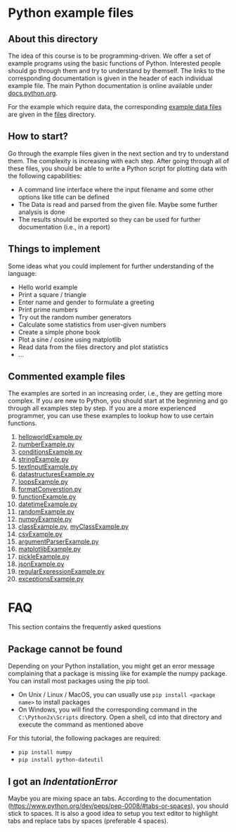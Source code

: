 Python example files
====================

About this directory
--------------------

The idea of this course is to be programming-driven. We offer a set of example
programs using the basic functions of Python. Interested people should go through
them and try to understand by themself. The links to the corresponding
documentation is given in the header of each individual example file. The main Python
documentation is online available under
[docs.python.org](https://docs.python.org/2.7).

For the example which require data, the corresponding [example data files](files) are given in the [files](files) directory.

How to start?
-------------

Go through the example files given in the next section and try to understand
them. The complexity is increasing with each step. After going through all of
these files, you should be able to write a Python script for plotting data with
the following capabilities:

- A command line interface where the input filename and some other options
  like title can be defined
- The Data is read and parsed from the given file. Maybe some further analysis
  is done
- The results should be exported so they can be used for further documentation
  (i.e., in a report)

Things to implement
-------------------

Some ideas what you could implement for further understanding of the language:

* Hello world example
* Print a square / triangle
* Enter name and gender to formulate a greeting
* Print prime numbers
* Try out the random number generators
* Calculate some statistics from user-given numbers
* Create a simple phone book
* Plot a sine / cosine using matplotlib
* Read data from the files directory and plot statistics
* ...


Commented example files
-----------------------

The examples are sorted in an increasing order, i.e., they are getting more
complex. If you are new to Python, you should start at the beginning and go
through all examples step by step. If you are a more experienced programmer,
you can use these examples to lookup how to use certain functions.

1. [helloworldExample.py](helloworldExample.py)
1. [numberExample.py](numberExample.py)
1. [conditionsExample.py](conditionsExample.py)
1. [stringExample.py](stringExample.py)
1. [textInputExample.py](textInputExample.py)
1. [datastructuresExample.py](datastructuresExample.py)
1. [loopsExample.py](loopsExample.py)
1. [formatConverstion.py](formatConversion.py)
1. [functionExample.py](functionExample.py)
1. [datetimeExample.py](datetimeExample.py)
1. [randomExample.py](randomExample.py)
1. [numpyExample.py](numpyExample.py)
1. [classExample.py](classExample.py), [myClassExample.py](myClassExample.py)
1. [csvExample.py](csvExample.py)
1. [argumentParserExample.py](argumentParserExample.py)
1. [matplotlibExample.py](matplotlibExample.py)
1. [pickleExample.py](pickleExample.py)
1. [jsonExample.py](jsonExample.py)
1. [regularExpressionExample.py](regularExpressionExample.py)
1. [exceptionsExample.py](exceptionsExample.py)


FAQ
===

This section contains the frequently asked questions

Package cannot be found
-----------------------

Depending on your Python installation, you might get an error message
complaining that a package is missing like for example the numpy package. You
can install most packages using the pip tool.

* On Unix / Linux / MacOS, you can usually use `pip install <package name>` to
  install packages
* On Windows, you will find the corresponding command in the
  `C:\Python2x\Scripts` directory. Open a shell, cd into that directory and
  execute the command as mentioned above

For this tutorial, the following packages are required:

* `pip install numpy`
* `pip install python-dateutil`

I got an *IndentationError*
---------------------------

Maybe you are mixing space an tabs. According to the documentation
(https://www.python.org/dev/peps/pep-0008/#tabs-or-spaces), you should stick to
spaces. It is also a good idea to setup you text editor to highlight tabs and
replace tabs by spaces (preferable 4 spaces).
